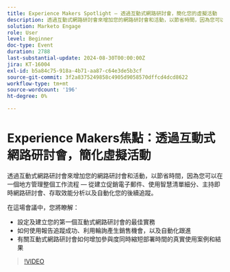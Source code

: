 ```yaml
---
title: Experience Makers Spotlight — 透過互動式網路研討會，簡化您的虛擬活動
description: 透過互動式網路研討會來增加您的網路研討會和活動，以節省時間，因為您可以在一個地方管理整個工作流程 — 從建立促銷電子郵件、使用智慧清單細分、主持即時網路研討會、存取效能分析以及自動化您的後續追蹤。 在這場會議中，您將瞭解設定和建立您的第一個互動式網路研討會的最佳實務   如何使用報告追蹤成功、利用輪詢產生銷售機會，以及自動化跟進   有關互動式網路研討會如何增加參與度同時縮短部署時間的真實使用案例和結果
solution: Marketo Engage
role: User
level: Beginner
doc-type: Event
duration: 2788
last-substantial-update: 2024-08-30T00:00:00Z
jira: KT-16004
exl-id: b5a84c75-918a-4b71-aa87-c64e3de5b3cf
source-git-commit: 3f2a8375249858c4905d9058570dffcd4dcd8622
workflow-type: tm+mt
source-wordcount: '196'
ht-degree: 0%

---
```


# Experience Makers焦點：透過互動式網路研討會，簡化虛擬活動

透過互動式網路研討會來增加您的網路研討會和活動，以節省時間，因為您可以在一個地方管理整個工作流程 — 從建立促銷電子郵件、使用智慧清單細分、主持即時網路研討會、存取效能分析以及自動化您的後續追蹤。

在這場會議中，您將瞭解：

* 設定及建立您的第一個互動式網路研討會的最佳實務
* 如何使用報告追蹤成功、利用輪詢產生銷售機會，以及自動化跟進
* 有關互動式網路研討會如何增加參與度同時縮短部署時間的真實使用案例和結果

>[!VIDEO](https://video.tv.adobe.com/v/3432947/?learn=on)

